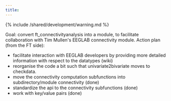 ```yaml
---
title:
---
```


{% include /shared/development/warning.md %}

Goal: convert ft_connectivityanalysis into a module, to facilitate collaboration with Tim Mullen's EEGLAB connectivity module.
Action plan (from the FT side):

- facilitate interaction with EEGLAB developers by providing more detailed information with respect to the datatypes (wiki)
- reorganise the code a bit such that univariate2bivariate moves to checkdata.
- move the connectivity computation subfunctions into subdirectory/module connectivity (done)
- standardize the api to the connectivity subfunctions (done)
- work with key/value pairs (done)
